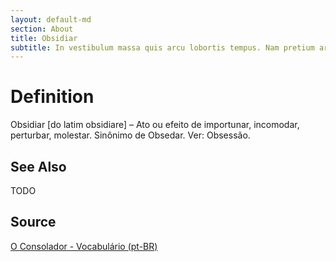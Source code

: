 ```yaml
---
layout: default-md
section: About
title: Obsidiar
subtitle: In vestibulum massa quis arcu lobortis tempus. Nam pretium arcu in odio vulputate luctus.
---
```


# Definition
Obsidiar [do latim obsidiare] – Ato ou efeito de importunar, incomodar, perturbar, molestar. Sinônimo de Obsedar. Ver: Obsessão.

## See Also
TODO

## Source
[O Consolador - Vocabulário (pt-BR)](http://www.oconsolador.com.br/linkfixo/vocabulario/principal.html)

